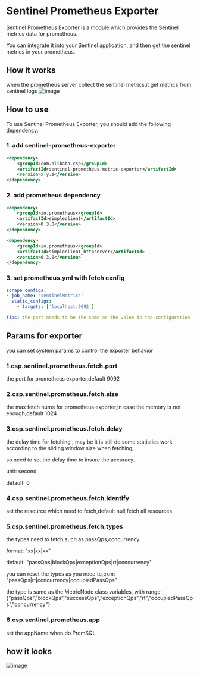 # Sentinel Prometheus Exporter

Sentinel Prometheus Exporter is a module which provides the Sentinel metrics data for prometheus.

You can integrate it into your Sentinel application, and then get the sentinel metrics in your prometheus.

## How it works

when the prometheus server collect the sentinel metrics,it get metrics from sentinel logs
![image](https://github.com/alibaba/Sentinel/assets/71377602/2982209b-a3c7-403b-ae50-1dc7a17f90b7)

## How to use

To use Sentinel Prometheus Exporter, you should add the following dependency:

### 1. add sentinel-prometheus-exporter

```xml
<dependency>
    <groupId>com.alibaba.csp</groupId>
    <artifactId>sentinel-prometheus-metric-exporter</artifactId>
    <version>x.y.z</version>
</dependency>
```

### 2. add prometheus dependency

```xml
<dependency>
    <groupId>io.prometheus</groupId>
    <artifactId>simpleclient</artifactId>
    <version>0.3.0</version>
</dependency>
```

```xml
<dependency>
    <groupId>io.prometheus</groupId>
    <artifactId>simpleclient_httpserver</artifactId>
    <version>0.3.0</version>
</dependency>
```

### 3. set prometheus.yml with fetch config

```yaml
scrape_configs:
- job_name: 'sentinelMetrics'
  static_configs:
    - targets: ['localhost:9092']
```

```yaml
tips: the port needs to be the same as the value in the configuration (csp.sentinel.prometheus.fetch.port)
```

## Params for exporter

you can set system params to control the exporter behavior

### 1.csp.sentinel.prometheus.fetch.port

the port for prometheus exporter,default 9092

### 2.csp.sentinel.prometheus.fetch.size

the max fetch nums for prometheus exporter,in case the memory is not enough,default 1024

### 3.csp.sentinel.prometheus.fetch.delay

the delay time for fetching , may be it is still do some statistics work according to the sliding window size when fetching,

so need to set the delay time to insure the accuracy.

unit: second

default: 0

### 4.csp.sentinel.prometheus.fetch.identify

set the resource which need to fetch,default null,fetch all resources

### 5.csp.sentinel.prometheus.fetch.types

the types need to fetch,such as passQps,concurrency

format: "xx|xx|xx"

default: "passQps|blockQps|exceptionQps|rt|concurrency"

you can reset the types as you need to,exm: "passQps|rt|concurrency|occupiedPassQps"

the type is same as the MetricNode class variables, with range:
{"passQps","blockQps","successQps","exceptionQps","rt","occupiedPassQps","concurrency"}

### 6.csp.sentinel.prometheus.app

set the appName when do PromSQL

## how it looks

![image](https://github.com/alibaba/Sentinel/assets/71377602/dedde134-53ed-4b4e-b184-98e55184aacf)
